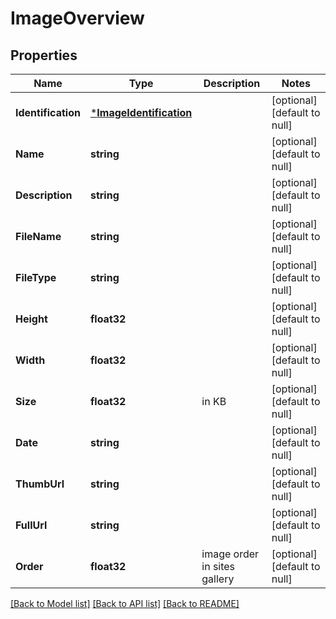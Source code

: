 # ImageOverview

## Properties
Name | Type | Description | Notes
------------ | ------------- | ------------- | -------------
**Identification** | [***ImageIdentification**](ImageIdentification.md) |  | [optional] [default to null]
**Name** | **string** |  | [optional] [default to null]
**Description** | **string** |  | [optional] [default to null]
**FileName** | **string** |  | [optional] [default to null]
**FileType** | **string** |  | [optional] [default to null]
**Height** | **float32** |  | [optional] [default to null]
**Width** | **float32** |  | [optional] [default to null]
**Size** | **float32** | in KB | [optional] [default to null]
**Date** | **string** |  | [optional] [default to null]
**ThumbUrl** | **string** |  | [optional] [default to null]
**FullUrl** | **string** |  | [optional] [default to null]
**Order** | **float32** | image order in sites gallery | [optional] [default to null]

[[Back to Model list]](../README.md#documentation-for-models) [[Back to API list]](../README.md#documentation-for-api-endpoints) [[Back to README]](../README.md)


